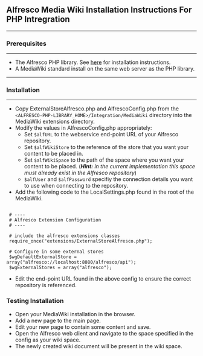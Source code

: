## Alfresco Media Wiki Installation Instructions For PHP Intregration ##


---

### Prerequisites ###

---


  * The Alfresco PHP library.  See [here](AlfrescoPHPLibraryInstallationInstructions.md) for installation instructions.
  * A MediaWiki standard install on the same web server as the PHP library.


---

### Installation ###

---


  * Copy ExternalStoreAlfresco.php and AlfrescoConfig.php from the `<ALFRESCO-PHP-LIBRARY_HOME>/Integration/MediaWiki` directory into the MediaWiki extensions directory.
  * Modify the values in AlfrescoConfig.php appropriately:
    * Set `$alfURL` to the webservice end-point URL of your Alfresco repository.
    * Set `$alfWikiStore` to the reference of the store that you want your content to be placed in.
    * Set `$alfWikiSpace` to the path of the space where you want your content to be placed. (<i><b>Hint:</b>  in the current implementation this space must already exist in the Alfresco repository</i>)
    * `$alfUser` and `$alfPassword` specifiy the connection details you want to use when connecting to the repository.
  * Add the following code to the LocalSettings.php found in the root of the MediaWiki.

```

 # ----
 # Alfresco Extension Configuration
 # ----
 
 # include the alfresco extensions classes
 require_once("extensions/ExternalStoreAlfresco.php");
 
 # Configure in some external stores
 $wgDefaultExternalStore = array("alfresco://localhost:8080/alfresco/api");
 $wgExternalStores = array("alfresco");

```

  * Edit the end-point URL found in the above config to ensure the correct repository is referenced.

### Testing Installation ###

  * Open your MediaWiki installation in the browser.
  * Add a new page to the main page.
  * Edit your new page to contain some content and save.
  * Open the Alfresco web client and navigate to the space specified in the config as your wiki space.
  * The newly created wiki document will be present in the wiki space.